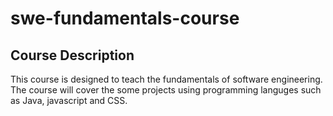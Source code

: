 # swe-fundamentals-course

## Course Description

This course is designed to teach the fundamentals of software engineering. The course will cover the some projects using programming languges such as Java, javascript and CSS. 